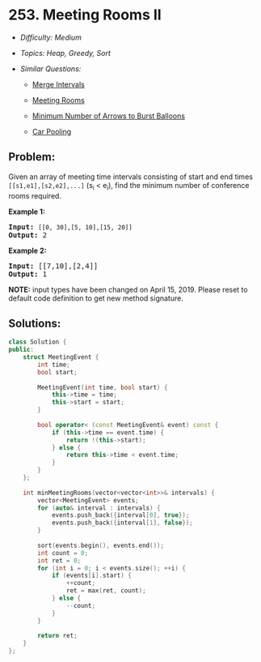 # 253. Meeting Rooms II

* *Difficulty: Medium*

* *Topics: Heap, Greedy, Sort*

* *Similar Questions:*

  * [Merge Intervals](merge-intervals.md)

  * [Meeting Rooms](meeting-rooms.md)

  * [Minimum Number of Arrows to Burst Balloons](minimum-number-of-arrows-to-burst-balloons.md)

  * [Car Pooling](car-pooling.md)

## Problem:

<p>Given an array of meeting time intervals consisting of start and end times <code>[[s1,e1],[s2,e2],...]</code> (s<sub>i</sub> &lt; e<sub>i</sub>), find the minimum number of conference rooms required.</p>

<p><strong>Example 1:</strong></p>

<pre>
<strong>Input:</strong> <code>[[0, 30],[5, 10],[15, 20]]</code>
<strong>Output:</strong> 2</pre>

<p><b>Example 2:</b></p>

<pre>
<b>Input:</b> [[7,10],[2,4]]
<b>Output:</b> 1</pre>

<p><strong>NOTE:</strong>&nbsp;input types have been changed on April 15, 2019. Please reset to default code definition to get new method signature.</p>

## Solutions:

```c++
class Solution {
public:
    struct MeetingEvent {
        int time;
        bool start;
        
        MeetingEvent(int time, bool start) {
            this->time = time;
            this->start = start;
        }
        
        bool operator< (const MeetingEvent& event) const {
            if (this->time == event.time) {
                return !(this->start);
            } else {
                return this->time < event.time;
            }
        }
    };
    
    int minMeetingRooms(vector<vector<int>>& intervals) {
        vector<MeetingEvent> events;
        for (auto& interval : intervals) {
            events.push_back({interval[0], true});
            events.push_back({interval[1], false});
        }
        
        sort(events.begin(), events.end());
        int count = 0;
        int ret = 0;
        for (int i = 0; i < events.size(); ++i) {
            if (events[i].start) {
                ++count;
                ret = max(ret, count);
            } else {
                --count;
            }
        }
        
        return ret;
    }
};
```

